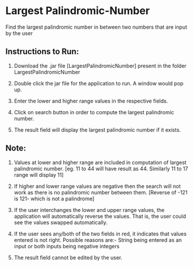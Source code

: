 # Largest Palindromic-Number
 Find the largest palindromic number in between two numbers that are input by the user

## Instructions to Run:

1) Download the .jar file [LargestPalindromicNumber] present in the folder LargestPalindromicNumber 
2) Double click the jar file for the application to run. A window would pop up.

3) Enter the lower and higher range values in the respective fields. 
4) Click on search button in order to compute the largest palindromic number.
5) The result field will display the largest palindromic number if it exists.


## Note:
1) Values at lower and higher range are included in computation of largest palindromic number.
[eg. 11 to 44 will have result as 44. Similarly 11 to 17 range will display 11] 

2) If higher and lower range values are negative then the search will not work as there is no palindromic number between them. [Reverse of -121 is 121- which is not a palindrome]

3) If the user interchanges the lower and upper range values, the application will automatically reverse the values. That is, the user could see the values swapped automatically.
 
4) If the user sees any/both of the two fields in red, it indicates that values entered is not right.
Possible reasons are:- String being entered as an input or both inputs being negative integers

5) The result field cannot be edited by the user.